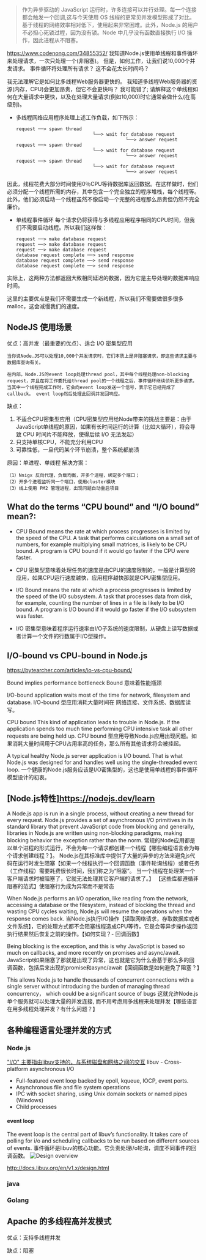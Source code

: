 > 作为异步驱动的 JavaScript 运行时，许多连接可以并行处理。每一个连接都会触发一个回调,这与今天使用 OS 线程的更常见并发模型形成了对比。
> 基于线程的网络效率相对低下，使用起来非常困难。此外，Node.js 的用户不必担心死锁过程，因为没有锁。Node 中几乎没有函数直接执行 I/O 操作，因此进程从不阻塞。

https://www.codenong.com/34855352/
我知道Node.js使用单线程和事件循环来处理请求，一次只处理一个(非阻塞)。 但是，如何工作，让我们说10,000个并发请求。 事件循环将处理所有请求？ 这不会花太长时间吗？

我无法理解它是如何比多线程Web服务器更快的。 我知道多线程Web服务器的资源(内存，CPU)会更加昂贵，但它不会更快吗？ 我可能错了; 请解释这个单线程如何在大量请求中更快，以及在处理大量请求(例如10,000)时它通常会做什么(在高级别)。

- 多线程网络应用程序处理上述工作负载，如下所示：
	```
	request ──> spawn thread
								└──> wait for database request
											└──> answer request
	request ──> spawn thread
								└──> wait for database request
											└──> answer request
	request ──> spawn thread
								└──> wait for database request
											└──> answer request
	```
因此，线程花费大部分时间使用0％CPU等待数据库返回数据。在这样做时，他们必须分配一个线程所需的内存，其中包含一个完全独立的程序堆栈，每个线程等。
此外，他们必须启动一个线程虽然不像启动一个完整的进程那么昂贵但仍然不完全廉价。

- 单线程事件循环
每个请求仍将获得与多线程应用程序相同的CPU时间，但我们不需要启动线程。所以我们这样做：
	```
	request ──> make database request
	request ──> make database request
	request ──> make database request
	database request complete ──> send response
	database request complete ──> send response
	database request complete ──> send response
	```
实际上，这两种方法都返回大致相同延迟的数据，因为它是主导处理的数据库响应时间。

这里的主要优点是我们不需要生成一个新线程，所以我们不需要做很多很多malloc，这会减慢我们的速度。

## NodeJS 使用场景

优点：高并发（最重要的优点）、适合 I/O 密集型应用
```
当你说Node.JS可以处理10,000个并发请求时，它们本质上是非阻塞请求，即这些请求主要与数据库查询有关。

在内部，Node.JS的event loop处理thread pool，其中每个线程处理non-blocking request，并且在将工作委托给thread pool的一个线程之后，事件循环继续侦听更多请求。
当其中一个线程完成工作时，它会向event loop发送一个信号，表示它已经完成了callback。 event loop然后处理此回调并发回响应。
```

缺点：
1. 不适合CPU密集型应用（CPU密集型应用给Node带来的挑战主要是：由于JavaScript单线程的原因，如果有长时间运行的计算（比如大循环），将会导致 CPU 时间片不能释放，使得后续 I/O 无法发起）
2. 只支持单核CPU，不能充分利用CPU
3. 可靠性低，一旦代码某个环节崩溃，整个系统都崩溃
   
原因：单进程、单线程
解决方案：
```
（1）Nnigx 反向代理，负载均衡，开多个进程，绑定多个端口；
（2）开多个进程监听同一个端口，使用cluster模块
（3）线上使用 PM2 管理进程，出现问题自动重启项目
```

## What do the terms “CPU bound” and “I/O bound” mean?:
- CPU Bound means the rate at which process progresses is limited by the speed of the CPU.
A task that performs calculations on a small set of numbers, for example multiplying small matrices, is likely to be CPU bound.
A program is CPU bound if it would go faster if the CPU were faster.

- CPU 密集型意味着处理任务的速度是由CPU的速度限制的，一般是计算型的应用，如果CPU运行速度越快，应用程序越快那就是CPU密集型应用。

- I/O Bound means the rate at which a process progresses is limited by the speed of the I/O subsystem.
A task that processes data from disk, for example, counting the number of lines in a file is likely to be I/O bound.
A program is I/O bound if it would go faster if the I/O subsystem was faster.

- I/O 密集型意味着程序运行速率由I/O子系统的速度限制，从硬盘上读写数据或者计算一个文件的行数属于I/O型操作。

## I/O-bound vs CPU-bound in Node.js
https://bytearcher.com/articles/io-vs-cpu-bound/

Bound implies performance bottleneck 
Bound 意味着性能瓶颈

I/O-bound application waits most of the time for network, filesystem and database.
I/O-bound 型应用消耗大量时间在 网络连接、文件系统、数据库读写。

CPU bound
This kind of application leads to trouble in Node.js. If the application spends too much time performing CPU intensive task all other requests are being held up. 
CPU bound 型应用导致Node.js应用出现问题。如果消耗大量时间用于CPU占用率高的任务，那么所有其他请求将会被挂起。

A typical healthy Node.js server application is I/O bound. That is what Node.js was designed for and handles well using the single-threaded event loop. 
一个健康的Node.js服务应该是I/O密集型的，这也是使用单线程的事件循环模型设计的初衷。


## [Node.js特性]https://nodejs.dev/learn
A Node.js app is run in a single process, without creating a new thread for every request. 
Node.js provides a set of asynchronous I/O primitives in its standard library that prevent JavaScript code from blocking and generally, 
libraries in Node.js are written using non-blocking paradigms, making blocking behavior the exception rather than the norm.
常规的Node应用都是以单个进程的形式运行，不会为每一个请求都创建一个线程【哪些编程语言会为每个请求创建线程？】。
Node.js在其标准库中提供了大量的异步的方法来避免js代码在运行时发生阻塞【如果一个线程执行一个回调函数（事件轮询线程）或者任务（工作线程）需要耗费很长时间，我们称之为“阻塞”。 
当一个线程在处理某一个客户端请求时被阻塞了，它就无法处理其它客户端的请求了。】
【这些库都遵循非阻塞的范式】使阻塞行为成为异常而不是常态

When Node.js performs an I/O operation, like reading from the network, accessing a database or the filesystem, 
instead of blocking the thread and wasting CPU cycles waiting, Node.js will resume the operations when the response comes back.
当Node.js执行I/O操作【读取网络请求，存取数据库或者文件系统】，它的处理方式都不会阻塞线程造成CPU等待，它是会等异步操作返回执行结果然后恢复之前的操作。【如何实现？- 回调函数】

Being blocking is the exception, and this is why JavaScript is based so much on callbacks, and more recently on promises and async/await.
JavaScript如果阻塞了那就是出现了异常，这也就是它为什么会基于那么多的回调函数，包括后来出现的promise和async/await【回调函数是如何避免了阻塞？】

This allows Node.js to handle thousands of concurrent connections with a single server without introducing the burden of managing thread concurrency， 
which could be a significant source of bugs
这就允许Node.js单个服务就可以处理大量的并发连接, 而不用考虑用多线程来处理并发【哪些语言在用多线程处理并发？有什么问题？】



## 各种编程语言处理并发的方式
### Node.js
["I/O" 主要指由libuv支持的，与系统磁盘和网络之间的交互](https://nodejs.org/zh-cn/docs/guides/blocking-vs-non-blocking/)
libuv - Cross-platform asynchronous I/O 

- Full-featured event loop backed by epoll, kqueue, IOCP, event ports.
- Asynchronous file and file system operations
- IPC with socket sharing, using Unix domain sockets or named pipes (Windows)
- Child processes

#### event loop
The event loop is the central part of libuv’s functionality. 
It takes care of polling for i/o and scheduling callbacks to be run based on different sources of events.
事件循环是libuv的核心功能。它负责处理i/o轮询，调度不同事件的回调函数。
![Design overview](http://docs.libuv.org/en/v1.x/_images/architecture.png)

http://docs.libuv.org/en/v1.x/design.html


### java

### Golang

## Apache 的多线程高并发模式
优点：支持多线程并发

缺点：阻塞




